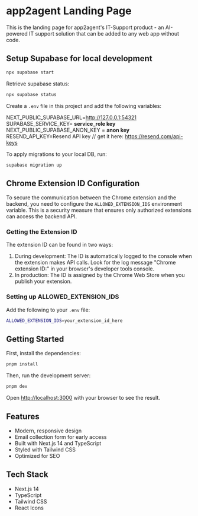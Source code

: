 # app2agent Landing Page

This is the landing page for app2agent's IT-Support product - an AI-powered IT support solution that can be added to any web app without code.

## Setup Supabase for local development

```bash
npx supabase start
```

Retrieve supabase status:

```bash
npx supabase status
```

Create a `.env` file in this project and add the following variables:

NEXT_PUBLIC_SUPABASE_URL=http://127.0.0.1:54321
SUPABASE_SERVICE_KEY= **service_role key**
NEXT_PUBLIC_SUPABASE_ANON_KEY = **anon key**
RESEND_API_KEY=Resend API key // get it here: https://resend.com/api-keys

To apply migrations to your local DB, run:

```bash
supabase migration up
```

## Chrome Extension ID Configuration

To secure the communication between the Chrome extension and the backend, you need to configure the `ALLOWED_EXTENSION_IDS` environment variable. This is a security measure that ensures only authorized extensions can access the backend API.

### Getting the Extension ID

The extension ID can be found in two ways:

1. During development: The ID is automatically logged to the console when the extension makes API calls. Look for the log message "Chrome extension ID:" in your browser's developer tools console.
2. In production: The ID is assigned by the Chrome Web Store when you publish your extension.

### Setting up ALLOWED_EXTENSION_IDS

Add the following to your `.env` file:

```bash
ALLOWED_EXTENSION_IDS=your_extension_id_here
```

## Getting Started

First, install the dependencies:

```bash
pnpm install
```

Then, run the development server:

```bash
pnpm dev
```

Open [http://localhost:3000](http://localhost:3000) with your browser to see the result.

## Features

- Modern, responsive design
- Email collection form for early access
- Built with Next.js 14 and TypeScript
- Styled with Tailwind CSS
- Optimized for SEO

## Tech Stack

- Next.js 14
- TypeScript
- Tailwind CSS
- React Icons
